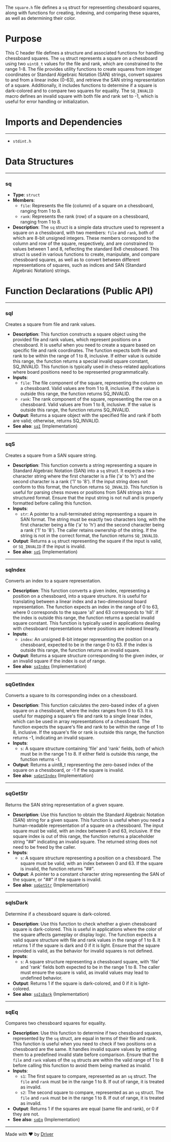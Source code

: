 <!--------------------------------------------------------------------------------->
<!-- IMPORTANT: This file is auto-generated by Driver (https://driver.ai). -------->
<!-- Manual edits may be overwritten on future commits. --------------------------->
<!--------------------------------------------------------------------------------->

The `square.h` file defines a `sq` struct for representing chessboard squares, along with functions for creating, indexing, and comparing these squares, as well as determining their color.

# Purpose
This C header file defines a structure and associated functions for handling chessboard squares. The `sq` struct represents a square on a chessboard using two `uint8_t` values for the file and rank, which are constrained to the range 1-8. The file provides utility functions to create squares from integer coordinates or Standard Algebraic Notation (SAN) strings, convert squares to and from a linear index (0-63), and retrieve the SAN string representation of a square. Additionally, it includes functions to determine if a square is dark-colored and to compare two squares for equality. The `SQ_INVALID` macro defines an invalid square with both file and rank set to -1, which is useful for error handling or initialization.
# Imports and Dependencies

---
- `stdint.h`


# Data Structures

---
### sq
- **Type**: `struct`
- **Members**:
    - `file`: Represents the file (column) of a square on a chessboard, ranging from 1 to 8.
    - `rank`: Represents the rank (row) of a square on a chessboard, ranging from 1 to 8.
- **Description**: The `sq` struct is a simple data structure used to represent a square on a chessboard, with two members: `file` and `rank`, both of which are 8-bit unsigned integers. These members correspond to the column and row of the square, respectively, and are constrained to values between 1 and 8, reflecting the standard 8x8 chessboard. This struct is used in various functions to create, manipulate, and compare chessboard squares, as well as to convert between different representations of squares, such as indices and SAN (Standard Algebraic Notation) strings.


# Function Declarations (Public API)

---
### sqI<!-- {{#callable_declaration:sqI}} -->
Creates a square from file and rank values.
- **Description**: This function constructs a square object using the provided file and rank values, which represent positions on a chessboard. It is useful when you need to create a square based on specific file and rank coordinates. The function expects both file and rank to be within the range of 1 to 8, inclusive. If either value is outside this range, the function returns a special invalid square constant, SQ_INVALID. This function is typically used in chess-related applications where board positions need to be represented programmatically.
- **Inputs**:
    - `file`: The file component of the square, representing the column on a chessboard. Valid values are from 1 to 8, inclusive. If the value is outside this range, the function returns SQ_INVALID.
    - `rank`: The rank component of the square, representing the row on a chessboard. Valid values are from 1 to 8, inclusive. If the value is outside this range, the function returns SQ_INVALID.
- **Output**: Returns a square object with the specified file and rank if both are valid; otherwise, returns SQ_INVALID.
- **See also**: [`sqI`](../../src/chesslib/square.c.md#sqI)  (Implementation)


---
### sqS<!-- {{#callable_declaration:sqS}} -->
Creates a square from a SAN square string.
- **Description**: This function converts a string representing a square in Standard Algebraic Notation (SAN) into a `sq` struct. It expects a two-character string where the first character is a file ('a' to 'h') and the second character is a rank ('1' to '8'). If the input string does not conform to this format, the function returns `SQ_INVALID`. This function is useful for parsing chess moves or positions from SAN strings into a structured format. Ensure that the input string is not null and is properly formatted before calling this function.
- **Inputs**:
    - `str`: A pointer to a null-terminated string representing a square in SAN format. The string must be exactly two characters long, with the first character being a file ('a' to 'h') and the second character being a rank ('1' to '8'). The caller retains ownership of the string. If the string is not in the correct format, the function returns `SQ_INVALID`.
- **Output**: Returns a `sq` struct representing the square if the input is valid, or `SQ_INVALID` if the input is invalid.
- **See also**: [`sqS`](../../src/chesslib/square.c.md#sqS)  (Implementation)


---
### sqIndex<!-- {{#callable_declaration:sqIndex}} -->
Converts an index to a square representation.
- **Description**: This function converts a given index, representing a position on a chessboard, into a square structure. It is useful for translating between a linear index and a two-dimensional board representation. The function expects an index in the range of 0 to 63, where 0 corresponds to the square 'a1' and 63 corresponds to 'h8'. If the index is outside this range, the function returns a special invalid square constant. This function is typically used in applications dealing with chessboard representations where positions are indexed linearly.
- **Inputs**:
    - `index`: An unsigned 8-bit integer representing the position on a chessboard, expected to be in the range 0 to 63. If the index is outside this range, the function returns an invalid square.
- **Output**: Returns a square structure corresponding to the given index, or an invalid square if the index is out of range.
- **See also**: [`sqIndex`](../../src/chesslib/square.c.md#sqIndex)  (Implementation)


---
### sqGetIndex<!-- {{#callable_declaration:sqGetIndex}} -->
Converts a square to its corresponding index on a chessboard.
- **Description**: This function calculates the zero-based index of a given square on a chessboard, where the index ranges from 0 to 63. It is useful for mapping a square's file and rank to a single linear index, which can be used in array representations of a chessboard. The function expects the square's file and rank to be within the range of 1 to 8, inclusive. If the square's file or rank is outside this range, the function returns -1, indicating an invalid square.
- **Inputs**:
    - `s`: A square structure containing 'file' and 'rank' fields, both of which must be in the range 1 to 8. If either field is outside this range, the function returns -1.
- **Output**: Returns a uint8_t representing the zero-based index of the square on a chessboard, or -1 if the square is invalid.
- **See also**: [`sqGetIndex`](../../src/chesslib/square.c.md#sqGetIndex)  (Implementation)


---
### sqGetStr<!-- {{#callable_declaration:sqGetStr}} -->
Returns the SAN string representation of a given square.
- **Description**: Use this function to obtain the Standard Algebraic Notation (SAN) string for a given square. This function is useful when you need a human-readable representation of a square on a chessboard. The input square must be valid, with an index between 0 and 63, inclusive. If the square index is out of this range, the function returns a placeholder string "##" indicating an invalid square. The returned string does not need to be freed by the caller.
- **Inputs**:
    - `s`: A square structure representing a position on a chessboard. The square must be valid, with an index between 0 and 63. If the square is invalid, the function returns "##".
- **Output**: A pointer to a constant character string representing the SAN of the square, or "##" if the square is invalid.
- **See also**: [`sqGetStr`](../../src/chesslib/square.c.md#sqGetStr)  (Implementation)


---
### sqIsDark<!-- {{#callable_declaration:sqIsDark}} -->
Determine if a chessboard square is dark-colored.
- **Description**: Use this function to check whether a given chessboard square is dark-colored. This is useful in applications where the color of the square affects gameplay or display logic. The function expects a valid square structure with file and rank values in the range of 1 to 8. It returns 1 if the square is dark and 0 if it is light. Ensure that the square provided is valid, as the behavior for invalid squares is not defined.
- **Inputs**:
    - `s`: A square structure representing a chessboard square, with 'file' and 'rank' fields both expected to be in the range 1 to 8. The caller must ensure the square is valid, as invalid values may lead to undefined behavior.
- **Output**: Returns 1 if the square is dark-colored, and 0 if it is light-colored.
- **See also**: [`sqIsDark`](../../src/chesslib/square.c.md#sqIsDark)  (Implementation)


---
### sqEq<!-- {{#callable_declaration:sqEq}} -->
Compares two chessboard squares for equality.
- **Description**: Use this function to determine if two chessboard squares, represented by the `sq` struct, are equal in terms of their file and rank. This function is useful when you need to check if two positions on a chessboard are the same. It handles invalid square values by setting them to a predefined invalid state before comparison. Ensure that the `file` and `rank` values of the `sq` structs are within the valid range of 1 to 8 before calling this function to avoid them being marked as invalid.
- **Inputs**:
    - `s1`: The first square to compare, represented as an `sq` struct. The `file` and `rank` must be in the range 1 to 8. If out of range, it is treated as invalid.
    - `s2`: The second square to compare, represented as an `sq` struct. The `file` and `rank` must be in the range 1 to 8. If out of range, it is treated as invalid.
- **Output**: Returns 1 if the squares are equal (same file and rank), or 0 if they are not.
- **See also**: [`sqEq`](../../src/chesslib/square.c.md#sqEq)  (Implementation)



---
Made with ❤️ by [Driver](https://www.driver.ai/)